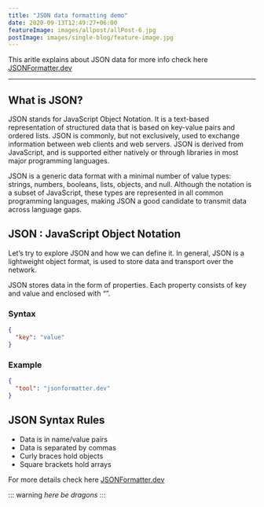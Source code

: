 ```yaml
---
title: "JSON data formatting demo"
date: 2020-09-13T12:49:27+06:00
featureImage: images/allpost/allPost-6.jpg
postImage: images/single-blog/feature-image.jpg
---
```


This aritle explains about JSON data for more info check here [JSONFormatter.dev](https://jsonformatter.dev/)

---

## What is JSON?

JSON stands for JavaScript Object Notation. It is a text-based representation of structured data that is based on key-value pairs and ordered lists. JSON is commonly, but not exclusively, used to exchange information between web clients and web servers. JSON is derived from JavaScript, and is supported either natively or through libraries in most major programming languages.

JSON is a generic data format with a minimal number of value types: strings, numbers, booleans, lists, objects, and null. Although the notation is a subset of JavaScript, these types are represented in all common programming languages, making JSON a good candidate to transmit data across language gaps.

## JSON : JavaScript Object Notation

Let’s try to explore JSON and how we can define it. In general, JSON is a lightweight object format, is used to store data and transport over the network.

JSON stores data in the form of properties. Each property consists of key and value and enclosed with “”.

### Syntax

```json
{
  "key": "value"
}
```

### Example

```json
{
  "tool": "jsonformatter.dev"
}
```

## JSON Syntax Rules

- Data is in name/value pairs
- Data is separated by commas
- Curly braces hold objects
- Square brackets hold arrays

For more details check here [JSONFormatter.dev](https://jsonformatter.dev/)

::: warning
_here be dragons_
:::
